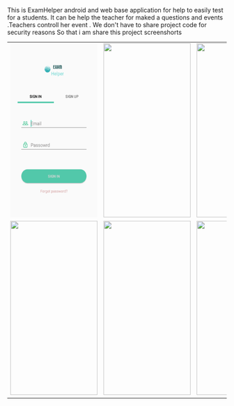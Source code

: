 This is ExamHelper android and web base  application for help to easily test for a students. It can be help the teacher for maked a questions and events .Teachers controll her event .
We don't have to share project code for security reasons 
So that i am share this project screenshorts 

<html>
	<div>
		<table width="200px">
			<tr>
				<td>
					<img src="img/Screenshot_20190301-091852.png"                       height="400px" width="200px"/>
				</td>
				<td>
					<img src="img/Screenshot_20190301-092105.pngg"                       height="400px" width="200px"/>
				</td>
				<td>
					<img src="https://github.com/bellalhrbubt/ERP_Dashboard/blob/master/img/Screenshot_2019-02-22-14-52-27.png?raw=true"                       height="400px" width="200px"/>
				</td>
			</tr>
			<tr>
				<td>
					<img src="https://github.com/bellalhrbubt/ERP_Dashboard/blob/master/img/Screenshot_2019-02-22-14-52-41.png?raw=true"                       height="400px" width="200px"/>
				</td>
				<td>
					<img src="https://github.com/bellalhrbubt/ERP_Dashboard/blob/master/img/Screenshot_2019-02-22-14-52-52.png?raw=true"                       height="400px" width="200px"/>
				</td>
				<td>
					<img src="https://github.com/bellalhrbubt/ERP_Dashboard/blob/master/img/Screenshot_2019-02-22-14-52-58.png?raw=true"                       height="400px" width="200px"/>
				</td>
			</tr>
		</table>
	</div>
</html>

